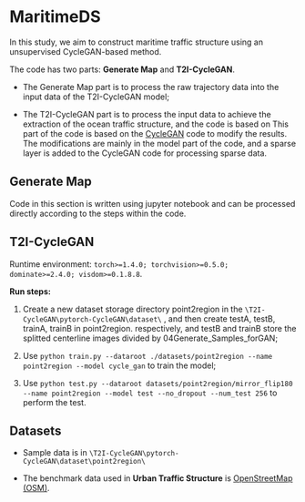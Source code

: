 # MaritimeDS

In this study, we aim to construct maritime traffic structure using an unsupervised CycleGAN-based method.

The code has two parts: **Generate Map** and **T2I-CycleGAN**. 

* The Generate Map part is to process the raw trajectory data into the input data of the T2I-CycleGAN model; 

* The T2I-CycleGAN part is to process the input data to achieve the extraction of the ocean traffic structure, and the code is based on This part of the code is based on the [CycleGAN](https://github.com/junyanz/pytorch-CycleGAN-and-pix2pix) code to modify the results. The modifications are mainly in the model part of the code, and a sparse layer is added to the CycleGAN code for processing sparse data.

## Generate Map

Code in this section is written using jupyter notebook and can be processed directly according to the steps within the code.

## T2I-CycleGAN

Runtime environment: `torch>=1.4.0; torchvision>=0.5.0; dominate>=2.4.0; visdom>=0.1.8.8`.

**Run steps:**

1. Create a new dataset storage directory point2region in the `\T2I-CycleGAN\pytorch-CycleGAN\dataset\` , and then create testA, testB, trainA, trainB in point2region. respectively, and testB and trainB store the splitted centerline images divided by 04Generate_Samples_forGAN;

2. Use `python train.py --dataroot ./datasets/point2region --name point2region --model cycle_gan` to train the model;

3. Use `python test.py --dataroot datasets/point2region/mirror_flip180 --name point2region --model test --no_dropout --num_test 256` to perform the test.

## Datasets

* Sample data is in `\T2I-CycleGAN\pytorch-CycleGAN\dataset\point2region\`

* The benchmark data used in **Urban Traffic Structure** is [OpenStreetMap (OSM)](https://www.openstreetmap.org/).
  
